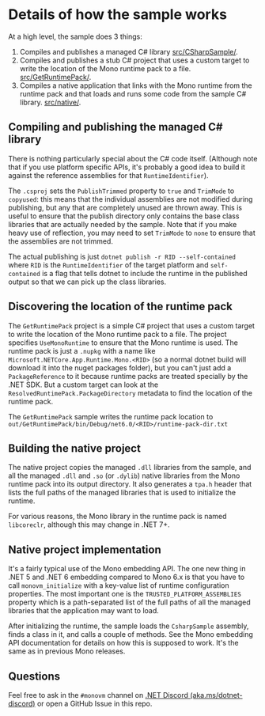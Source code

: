 # Details of how the sample works

At a high level, the sample does 3 things:

1. Compiles and publishes a managed C# library [src/CSharpSample/](src/CSharpSample/).
2. Compiles and publishes a stub C# project that uses a custom target to write the location of the Mono runtime pack to a file. [src/GetRuntimePack/](src/GetRuntimePack/).
3. Compiles a native application that links with the Mono runtime from the runtime pack and that loads and runs some code from the sample C# library. [src/native/](src/native/).

## Compiling and publishing the managed C# library

There is nothing particularly special about the C# code itself.  (Although note that if you use platform specific APIs, it's probably a good idea to build it against the reference assemblies for that `RuntimeIdentifier`).

The `.csproj` sets the `PublishTrimmed` property to `true` and `TrimMode` to `copyused`: this means that the individual assemblies are not modified during publishing, but any that are completely unused are thrown away.  This is useful to ensure that the publish directory only contains the base class libraries that are actually needed by the sample.  Note that if you make heavy use of reflection, you may need to set `TrimMode` to `none` to ensure that the assemblies are not trimmed.

The actual publishing is just `dotnet publish -r RID --self-contained` where `RID` is the `RuntimeIdentifier` of the target platform and `self-contained` is a flag that tells dotnet to include the runtime in the published output so that we can pick up the class libraries.

## Discovering the location of the runtime pack

The `GetRuntimePack` project is a simple C# project that uses a custom target to write the location of the Mono runtime pack to a file.  The project specifies `UseMonoRuntime` to ensure that the Mono runtime is used.  The runtime pack is just a `.nupkg` with a name like `Microsoft.NETCore.App.Runtime.Mono.<RID>` (so a normal dotnet build will download it into the nuget packages folder), but you can't just add a `PackageReference` to it because runtime packs are treated specially by the .NET SDK.   But a custom target can look at the `ResolvedRuntimePack.PackageDirectory` metadata to find the location of the runtime pack.

The `GetRuntimePack` sample writes the runtime pack location to `out/GetRuntimePack/bin/Debug/net6.0/<RID>/runtime-pack-dir.txt`

## Building the native project

The native project copies the managed `.dll` libraries from the sample, and all the managed `.dll` and `.so` (or `.dylib`) native libraries from the Mono runtime pack into its output directory.  It also generates a `tpa.h` header that lists the full paths of the managed libraries that is used to initialize the runtime.

For various reasons, the Mono library in the runtime pack is named `libcoreclr`, although this may change in .NET 7+.

## Native project implementation

It's a fairly typical use of the Mono embedding API.  The one new thing in .NET 5 and .NET 6 embedding compared to Mono 6.x is that you have to call `monovm_initialize` with a key-value list of runtime configuration properties.  The most important one is the `TRUSTED_PLATFORM_ASSEMBLIES` property which is a path-separated list of the full paths of all the managed libraries that the application may want to load.

After initializing the runtime, the sample loads the `CsharpSample` assembly, finds a class in it, and calls a couple of methods.  See the Mono embedding API documentation for details on how this is supposed to work. It's the same as in previous Mono releases.

## Questions

Feel free to ask in the `#monovm` channel on [.NET Discord (aka.ms/dotnet-discord)](https://aka.ms/dotnet-discord) or open a GitHub Issue in this repo.
